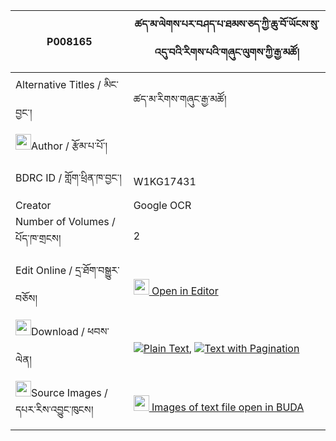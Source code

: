|P008165|ཚད་མ་ལེགས་པར་བཤད་པ་ཐམས་ཅད་ཀྱི་ཆུ་བོ་ཡོངས་སུ་འདུ་བའི་རིགས་པའི་གཞུང་ལུགས་ཀྱི་རྒྱ་མཚོ། 
| --- | --- 
|Alternative Titles  /  མིང་བྱང་།  |ཚད་མ་རིགས་གཞུང་རྒྱ་མཚོ།
|<img width="25" src="https://img.icons8.com/emoji/48/000000/writing-hand.png"/>Author  /  རྩོམ་པ་པོ་།  | 
|BDRC ID  /  གློག་ཕྲིན་ཁ་བྱང་། | W1KG17431
|Creator | Google OCR
|Number of Volumes  /  པོད་ཁ་གྲངས། | 2
|Edit Online  /  དྲ་ཐོག་བསྒྱུར་བཅོས། | [<img width="25" src="https://img.icons8.com/color/25/000000/edit-property.png"> Open in Editor](http://editor.openpecha.org/P008165)
|<img width="25" src="https://img.icons8.com/fluent/48/000000/download-2.png"/>Download  /  ཕབས་ལེན། | [![](https://img.icons8.com/color/20/000000/txt.png)Plain Text](https://github.com/Openpecha/P008165/releases/download/v266/tsema_rik_shyung_gyatso_plain_P008165.zip), [![](https://img.icons8.com/color/20/000000/txt.png)Text with Pagination](https://github.com/Openpecha/P008165/releases/download/v266/tsema_rik_shyung_gyatso_pages_P008165.zip)
|<img width="25" src="https://img.icons8.com/plasticine/100/000000/pictures-folder.png"/>Source Images  /  དཔར་རིས་འབྱུང་ཁུངས། | [<img width="25" src="https://library.bdrc.io/icons/BUDA-small.svg"> Images of text file open in BUDA](https://library.bdrc.io/show/bdr:W1KG17431)